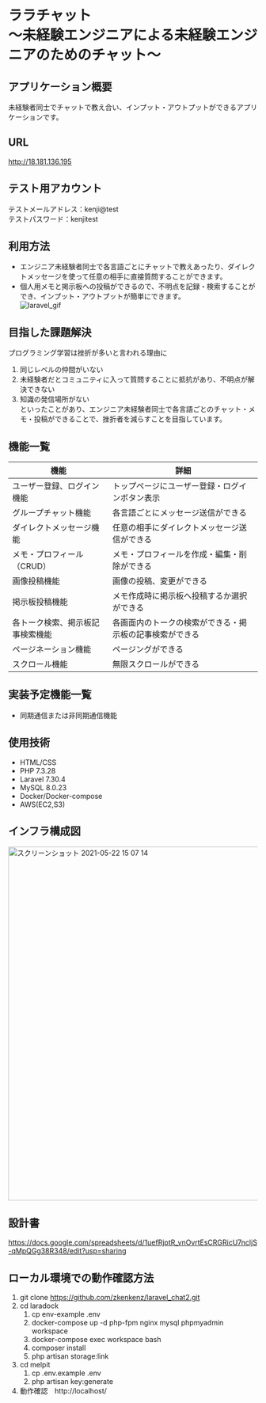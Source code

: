 # ララチャット<br>〜未経験エンジニアによる未経験エンジニアのためのチャット〜
## アプリケーション概要
未経験者同士でチャットで教え合い、インプット・アウトプットができるアプリケーションです。<br>
## URL
http://18.181.136.195 <br>
## テスト用アカウント
テストメールアドレス：kenji@test<br>
テストパスワード：kenjitest
## 利用方法
- エンジニア未経験者同士で各言語ごとにチャットで教えあったり、ダイレクトメッセージを使って任意の相手に直接質問することができます。　<br>
- 個人用メモと掲示板への投稿ができるので、不明点を記録・検索することができ、インプット・アウトプットが簡単にできます。　<br>
![laravel_gif](https://user-images.githubusercontent.com/76867234/118641353-03a68200-b815-11eb-8670-b9635c5c24e2.gif)

## 目指した課題解決
プログラミング学習は挫折が多いと言われる理由に <br>
1. 同じレベルの仲間がいない <br>
2. 未経験者だとコミュニティに入って質問することに抵抗があり、不明点が解決できない <br>
3. 知識の発信場所がない <br>
といったことがあり、エンジニア未経験者同士で各言語ごとのチャット・メモ・投稿ができることで、挫折者を減らすことを目指しています。
## 機能一覧
機能 | 詳細 
-|-
ユーザー登録、ログイン機能 | トップページにユーザー登録・ログインボタン表示
グループチャット機能 | 各言語ごとにメッセージ送信ができる
ダイレクトメッセージ機能 | 任意の相手にダイレクトメッセージ送信ができる
メモ・プロフィール（CRUD） | メモ・プロフィールを作成・編集・削除ができる
画像投稿機能 | 画像の投稿、変更ができる
掲示板投稿機能 | メモ作成時に掲示板へ投稿するか選択ができる
各トーク検索、掲示板記事検索機能 | 各画面内のトークの検索ができる・掲示板の記事検索ができる
ページネーション機能 | ページングができる
スクロール機能　| 無限スクロールができる
## 実装予定機能一覧
- 同期通信または非同期通信機能
## 使用技術
- HTML/CSS
- PHP 7.3.28
- Laravel 7.30.4
- MySQL 8.0.23
- Docker/Docker-compose
- AWS(EC2,S3)
## インフラ構成図
<img width="715" alt="スクリーンショット 2021-05-22 15 07 14" src="https://user-images.githubusercontent.com/76867234/119216591-7a8e9400-bb0f-11eb-8f9c-fe1dac3cdf33.png">

## 設計書
https://docs.google.com/spreadsheets/d/1uefRjptR_vnOvrtEsCRGRicU7ncljS-qMpQGg38R348/edit?usp=sharing
## ローカル環境での動作確認方法
1. git clone https://github.com/zkenkenz/laravel_chat2.git
1. cd laradock
    1. cp env-example .env
    2. docker-compose up -d php-fpm nginx mysql phpmyadmin workspace
    3. docker-compose exec workspace bash
    4. composer install
    5. php artisan storage:link
1. cd melpit 
    1. cp .env.example .env
    2. php artisan key:generate
1. 動作確認　http://localhost/
